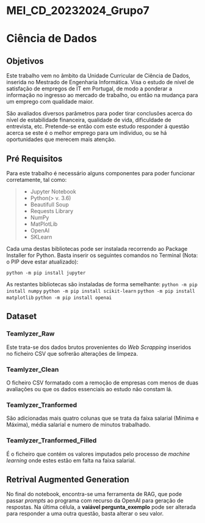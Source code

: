 # MEI_CD_20232024_Grupo7
# Ciência de Dados

## **Objetivos**
Este trabalho vem no âmbito da Unidade Curricular de Ciência de Dados, inserida no Mestrado de Engenharia Informática. Visa o estudo de nível de satisfação de empregos de IT em Portugal, de modo a ponderar a informação no ingresso ao mercado de trabalho, ou então na mudança para um emprego com qualidade maior.

São avaliados diversos parâmetros para poder tirar conclusões acerca do nível de estabilidade financeira, qualidade de vida, dificuldade de entrevista, etc.
Pretende-se então com este estudo responder á questão acerca se este é o melhor emprego para um individuo, ou se há oportunidades que merecem mais atenção.
## Pré Requisitos
Para este trabalho é necessário alguns componentes para poder funcionar corretamente, tal como:
> - Jupyter Notebook
> - Python(> v. 3.6)
> - Beautifull Soup
> - Requests Library
> - NumPy
> - MatPlotLib
> - OpenAI
> - SKLearn

Cada uma destas bibliotecas pode ser instalada recorrendo ao Package Installer for Python. Basta inserir os seguintes comandos no Terminal
(Nota: o PIP deve estar atualizado):

```python -m pip install jupyter```

As restantes bibliotecas são instaladas de forma semelhante:
```python -m pip install numpy```
```python -m pip install scikit-learn```
```python -m pip install matplotlib```
```python -m pip install openai```


## Dataset

### Teamlyzer_Raw
Este trata-se dos dados brutos provenientes do *Web Scrapping* inseridos no ficheiro CSV que sofrerão alterações de limpeza.
### Teamlyzer_Clean
O ficheiro CSV formatado com a remoção de empresas com menos de duas avaliações ou que os dados essenciais ao estudo não constam lá.
### Teamlyzer_Tranformed
São adicionadas mais quatro colunas que se trata da faixa salarial (Minima e Máxima), média salarial e numero de minutos trabalhado. 
### Teamlyzer_Tranformed_Filled
É o ficheiro que contém os valores imputados pelo processo de *machine learning* onde estes estão em falta na faixa salarial.
## Retrival Augmented Generation
No final do notebook, encontra-se uma ferramenta de RAG, que pode passar *prompts* ao programa com recurso da OpenAI para geração de respostas. Na última célula, a **vaiável pergunta_exemplo** pode ser alterada para responder a uma outra questão, basta alterar o seu valor.